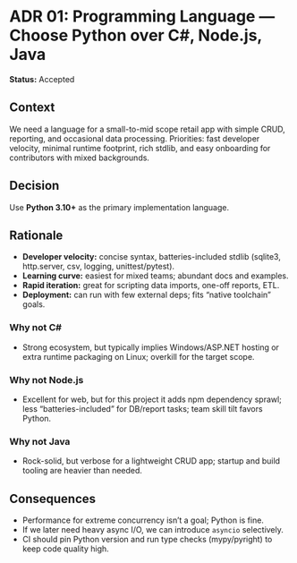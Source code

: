 # ADR 01: Programming Language — Choose Python over C#, Node.js, Java
**Status:** Accepted    

## Context
We need a language for a small-to-mid scope retail app with simple CRUD, reporting, and occasional data processing. Priorities: fast developer velocity, minimal runtime footprint, rich stdlib, and easy onboarding for contributors with mixed backgrounds.

## Decision
Use **Python 3.10+** as the primary implementation language.

## Rationale
- **Developer velocity:** concise syntax, batteries-included stdlib (sqlite3, http.server, csv, logging, unittest/pytest).  
- **Learning curve:** easiest for mixed teams; abundant docs and examples.  
- **Rapid iteration:** great for scripting data imports, one-off reports, ETL.  
- **Deployment:** can run with few external deps; fits “native toolchain” goals.

### Why not C#
- Strong ecosystem, but typically implies Windows/ASP.NET hosting or extra runtime packaging on Linux; overkill for the target scope.

### Why not Node.js
- Excellent for web, but for this project it adds npm dependency sprawl; less “batteries-included” for DB/report tasks; team skill tilt favors Python.

### Why not Java
- Rock-solid, but verbose for a lightweight CRUD app; startup and build tooling are heavier than needed.

## Consequences
- Performance for extreme concurrency isn’t a goal; Python is fine.  
- If we later need heavy async I/O, we can introduce `asyncio` selectively.  
- CI should pin Python version and run type checks (mypy/pyright) to keep code quality high.
